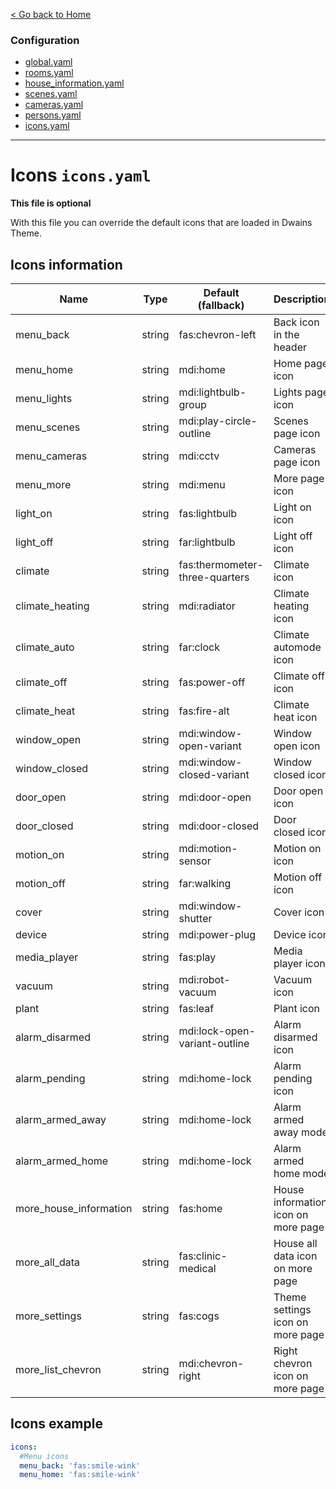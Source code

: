 [< Go back to Home](../index.md)

### Configuration
* [global.yaml](configuration/global.md)
* [rooms.yaml](configuration/rooms.md)
* [house_information.yaml](configuration/house_information.md)
* [scenes.yaml](configuration/scenes.md)
* [cameras.yaml](configuration/cameras.md)
* [persons.yaml](configuration/persons.yaml)
* [icons.yaml](configuration/icons.yaml)

---

# Icons `icons.yaml`

**This file is optional**

With this file you can override the default icons that are loaded in Dwains Theme.

## Icons information

| Name | Type | Default (fallback) | Description |
|------------------------|--------|--------------------------------|-------------------------------------|
| menu_back | string | fas:chevron-left | Back icon in the header |
| menu_home | string | mdi:home | Home page icon |
| menu_lights | string | mdi:lightbulb-group | Lights page icon |
| menu_scenes | string | mdi:play-circle-outline | Scenes page icon |
| menu_cameras | string | mdi:cctv | Cameras page icon |
| menu_more | string | mdi:menu | More page icon |
| light_on | string | fas:lightbulb | Light on icon |
| light_off | string | far:lightbulb | Light off icon |
| climate | string | fas:thermometer-three-quarters | Climate icon |
| climate_heating | string | mdi:radiator | Climate heating icon |
| climate_auto | string | far:clock | Climate automode icon |
| climate_off | string | fas:power-off | Climate off icon |
| climate_heat | string | fas:fire-alt | Climate heat icon |
| window_open | string | mdi:window-open-variant | Window open icon |
| window_closed | string | mdi:window-closed-variant | Window closed icon |
| door_open | string | mdi:door-open | Door open icon |
| door_closed | string | mdi:door-closed | Door closed icon |
| motion_on | string | mdi:motion-sensor | Motion on icon |
| motion_off | string | far:walking | Motion off icon |
| cover | string | mdi:window-shutter | Cover icon |
| device | string | mdi:power-plug | Device icon |
| media_player | string | fas:play | Media player icon |
| vacuum | string | mdi:robot-vacuum | Vacuum icon |
| plant | string | fas:leaf | Plant icon |
| alarm_disarmed | string | mdi:lock-open-variant-outline | Alarm disarmed icon |
| alarm_pending | string | mdi:home-lock | Alarm pending icon |
| alarm_armed_away | string | mdi:home-lock | Alarm armed away mode |
| alarm_armed_home | string | mdi:home-lock | Alarm armed home mode |
| more_house_information | string | fas:home | House information icon on more page |
| more_all_data | string | fas:clinic-medical | House all data icon on more page |
| more_settings | string | fas:cogs | Theme settings icon on more page |
| more_list_chevron | string | mdi:chevron-right | Right chevron icon on more page |

## Icons example
```YAML
icons:
  #Menu icons
  menu_back: 'fas:smile-wink'
  menu_home: 'fas:smile-wink'
```    